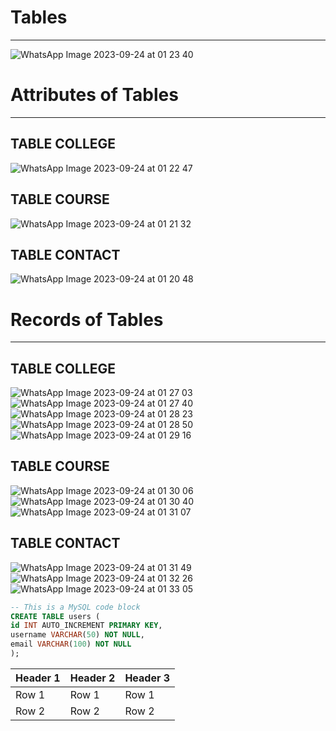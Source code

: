# Tables
---
![WhatsApp Image 2023-09-24 at 01 23 40](https://github.com/Anuprita579/UniFind/assets/141035951/4b2d0baa-42ee-49be-8c0c-646ca92e12e9)
# Attributes of Tables
---
## TABLE COLLEGE
![WhatsApp Image 2023-09-24 at 01 22 47](https://github.com/Anuprita579/UniFind/assets/141035951/6dec65fa-37f7-49a1-bc69-33444bd5cf5d)
## TABLE COURSE
![WhatsApp Image 2023-09-24 at 01 21 32](https://github.com/Anuprita579/UniFind/assets/141035951/0ec2f183-64c2-4363-9e03-8b121121ef7c)
## TABLE CONTACT
![WhatsApp Image 2023-09-24 at 01 20 48](https://github.com/Anuprita579/UniFind/assets/141035951/9230bb73-6197-4101-a241-60f5938a0824)
# Records of Tables
---
## TABLE COLLEGE
![WhatsApp Image 2023-09-24 at 01 27 03](https://github.com/Anuprita579/UniFind/assets/141035951/cb3cb326-5a50-4527-9886-25cab264bcd6)
![WhatsApp Image 2023-09-24 at 01 27 40](https://github.com/Anuprita579/UniFind/assets/141035951/3354e5c6-554b-42fc-921b-f27d518cb5f2)
![WhatsApp Image 2023-09-24 at 01 28 23](https://github.com/Anuprita579/UniFind/assets/141035951/d8911ed0-e585-4eb1-93d6-a8571295b872)
![WhatsApp Image 2023-09-24 at 01 28 50](https://github.com/Anuprita579/UniFind/assets/141035951/ce96fe8b-5334-4741-b6e2-1cef4cdacc25)
![WhatsApp Image 2023-09-24 at 01 29 16](https://github.com/Anuprita579/UniFind/assets/141035951/c570e741-07e1-4ef2-a5a2-a05f19c18441)
## TABLE COURSE
![WhatsApp Image 2023-09-24 at 01 30 06](https://github.com/Anuprita579/UniFind/assets/141035951/b1660af2-6ed7-469e-a9bf-8e6a9749358d)
![WhatsApp Image 2023-09-24 at 01 30 40](https://github.com/Anuprita579/UniFind/assets/141035951/96df7fc3-6709-48f9-835d-08cf7fac29e7)
![WhatsApp Image 2023-09-24 at 01 31 07](https://github.com/Anuprita579/UniFind/assets/141035951/77ef7160-e841-4931-9a90-3342dfef67c7)
## TABLE CONTACT
![WhatsApp Image 2023-09-24 at 01 31 49](https://github.com/Anuprita579/UniFind/assets/141035951/e96afd90-c798-463a-9cc2-1151ba03102a)
![WhatsApp Image 2023-09-24 at 01 32 26](https://github.com/Anuprita579/UniFind/assets/141035951/8d54880c-b28d-4ca0-a766-95458e83fd4c)
![WhatsApp Image 2023-09-24 at 01 33 05](https://github.com/Anuprita579/UniFind/assets/141035951/51357a0f-b18b-4d89-96f9-1210b56e6752)

```sql
-- This is a MySQL code block
CREATE TABLE users (
id INT AUTO_INCREMENT PRIMARY KEY,
username VARCHAR(50) NOT NULL,
email VARCHAR(100) NOT NULL
);
```

| Header 1 | Header 2 | Header 3 |
| -------- | -------- | -------- |
| Row 1 | Row 1 | Row 1 |
| Row 2 | Row 2 | Row 2 |

